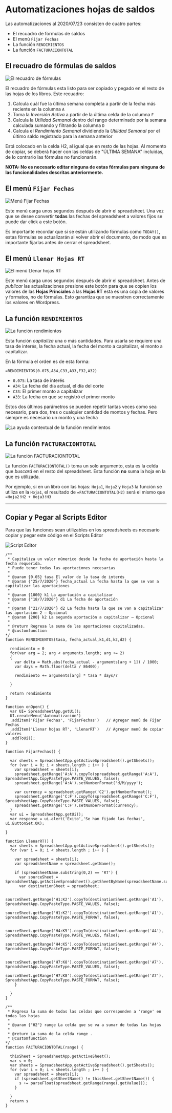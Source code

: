 Automatizaciones hojas de saldos
================================

Las automatizaciones al 2020/07/23 consisten de cuatro partes:  
- El recuadro de fórmulas de saldos
- El menú `Fijar Fechas`
- La función `RENDIMIENTOS`
- La función `FACTURACIONTOTAL`

## El recuadro de fórmulas de saldos

![El recuadro de fórmulas][recuadro]

El recuadro de fórmulas esta listo para ser copiado y pegado en el resto de las hojas de los libros. Este recuadro:
1. Calcula cuál fue la última semana completa a partir de la fecha más reciente en la columna `A`
2. Toma la _Inversión Activa_ a partir de la última celda de la columna `F`
3. Calcula la _Utilidad Semanal_ dentro del rango determinado por la semana calculada sumando y filtrando la columna `D`
4. Calcula el _Rendimiento Semanal_ dividiendo la _Utilidad Semanal_ por el último saldo registrado para la semana anterior

Está colocado en la celda H2, al igual que en resto de las hojas. Al momento de copiar, se deberá hacer con las celdas de "ÚLTIMA SEMANA" incluidas, de lo contrario las fórmulas no funcionarán.

**NOTA: No es necesario editar ninguna de estas fórmulas para ninguna de las funcionalidades descritas anteriormente.**

## El menú `Fijar Fechas`

![Menú Fijar Fechas][menu]

Este menú carga unos segundos después de abrir el spreadsheet.
Una vez que se desee convertir **todas** las fechas del spreadsheet a valores fijos se puede dar click a este botón.

Es importante recordar que si se están utilizando fórmulas como `TODAY()`, estas fórmulas se actualizarán al volver abrir el documento, de modo que es importante fijarlas antes de cerrar el spreadsheet.

## El menú `Llenar Hojas RT`

![El menú Llenar hojas RT][hojasrt]

Este menú carga unos segundos después de abrir el spreadsheet.
Antes de _publicar_ las actualizaciones presione este botón para que se copien los valores de las **Hojas Princiales** a las **Hojas RT** esta es una copia de valores y formatos, no de fórmulas. Esto garantiza que se muestren correctamente los valores en Wordpress.

## La función `RENDIMIENTOS`

![La función rendimientos][rendimientos1]

Esta función _capitaliza_ una o más cantidades. Para usarla se requiere una tasa de interés, la fecha actual, la fecha del monto a capitalizar, el monto a capitalizar.

En la fórmula el orden es de esta forma:

```
=RENDIMIENTOS(0.075,A34,C33,A33,F32,A32)
```

- `0.075`: La tasa de interés
- `A34`: La fecha del día actual, el día del corte
- `C33`: El primer monto a capitalizar
- `A33`: La fecha en que se registró el primer monto

Estos dos últimos parámetros se pueden  repetir tantas veces como sea necesario, para dos, tres o cualquier cantidad de montos y fechas. Pero siempre es necesario un monto y una fecha

![La ayuda contextual de la función rendimientos][rendimientos2]

## La función `FACTURACIONTOTAL`

![La función FACTURACIONTOTAL][facturacion]

La función `FACTURACIONTOTAL()` toma un solo argumento, esta es la celda que _buscará_ en el resto del spreadsheet. Esta función **no** suma la hoja en la que es utilizada.

Por ejemplo, si en un libro con las hojas: `Hoja1`, `Hoja2` y `Hoja3` la función se utiliza en la `Hoja1`, el resultado de `=FACTURACIONTOTAL(H2)` será el mismo que `=Hoja2!H2 + Hoja3!H3`

---

## Copiar y Pegar al Scripts Editor

Para que las funciones sean utilizables en los spreadsheets es necesario copiar y pegar este código en el Scripts Editor

![Script Editor][script]

```
/**
 * Capitaliza un valor númerico desde la fecha de aportación hasta la fecha requerida.
 * Puede tener todas las aportaciones necesarias
 *
 * @param {0.05} tasa El valor de la tasa de interés
 * @param {"25/7/2020"} fecha_actual La fecha hasta la que se van a capitalizar las aportaciones
 *
 * @param {1000} k1 La aportación a capitalizar
 * @param {"18/7/2020"} d1 La fecha de aportación
 *
 * @param {"21/7/2020"} d2 La fecha hasta la que se van a capitalizar las aportación 2 – Opcional
 * @param {200} k2 La segunda aportación a capitalizar – Opcional
 *
 * @return Regresa la suma de las aportaciones capitalizadas.
 * @customfunction
*/
function RENDIMIENTOS(tasa, fecha_actual,k1,d1,k2,d2) {

  rendimiento = 0
  for(var arg = 2; arg < arguments.length; arg += 2)
  {
    var delta = Math.abs(fecha_actual - arguments[arg + 1]) / 1000;
    var days = Math.floor(delta / 86400);

    rendimiento += arguments[arg] * tasa * days/7

  }  

  return rendimiento
}

function onOpen() {
  var UI= SpreadsheetApp.getUi();
  UI.createMenu('Automatización')
  .addItem('Fijar Fechas', 'FijarFechas')   // Agregar menú de Fijar Fechas
  .addItem('Llenar hojas RT', 'LlenarRT')   // Agregar menú de copiar valores
  .addToUi();
}

function FijarFechas() {

  var sheets = SpreadsheetApp.getActiveSpreadsheet().getSheets();
  for (var i = 0; i < sheets.length ; i++ ) {
    var spreadsheet = sheets[i];
    spreadsheet.getRange('A:A').copyTo(spreadsheet.getRange('A:A'), SpreadsheetApp.CopyPasteType.PASTE_VALUES, false);
    spreadsheet.getRange('A:A').setNumberFormat('d/M/yyyy');

    var currency = spreadsheet.getRange('C2').getNumberFormat();
    spreadsheet.getRange('C:F').copyTo(spreadsheet.getRange('C:F'), SpreadsheetApp.CopyPasteType.PASTE_VALUES, false);
    spreadsheet.getRange('C:F').setNumberFormat(currency);
  }
  var ui = SpreadsheetApp.getUi();
  var response = ui.alert('Éxito','Se han fijado las fechas', ui.ButtonSet.OK);

}

function LlenarRT() {
  var sheets = SpreadsheetApp.getActiveSpreadsheet().getSheets();
  for (var i = 0; i < sheets.length ; i++ ) {

    var spreadsheet = sheets[i];
    var spreadsheetName = spreadsheet.getName();

    if (spreadsheetName.substring(0,2) == 'RT') {
      var sourceSheet = SpreadsheetApp.getActiveSpreadsheet().getSheetByName(spreadsheetName.substring(3));
      var destinationSheet = spreadsheet;

      sourceSheet.getRange('H1:K2').copyTo(destinationSheet.getRange('A1'), SpreadsheetApp.CopyPasteType.PASTE_VALUES, false);
      sourceSheet.getRange('H1:K2').copyTo(destinationSheet.getRange('A1'), SpreadsheetApp.CopyPasteType.PASTE_FORMAT, false);

      sourceSheet.getRange('H4:K5').copyTo(destinationSheet.getRange('A4'), SpreadsheetApp.CopyPasteType.PASTE_VALUES, false);
      sourceSheet.getRange('H4:K5').copyTo(destinationSheet.getRange('A4'), SpreadsheetApp.CopyPasteType.PASTE_FORMAT, false);

      sourceSheet.getRange('H7:K8').copyTo(destinationSheet.getRange('A7'), SpreadsheetApp.CopyPasteType.PASTE_VALUES, false);
      sourceSheet.getRange('H7:K8').copyTo(destinationSheet.getRange('A7'), SpreadsheetApp.CopyPasteType.PASTE_FORMAT, false);
    }

  }
}

/**
 * Regresa la suma de todas las celdas que corresponden a 'range' en todas las hojas
 *
 * @param {"H2"} range La celda que se va a sumar de todas las hojas
 *
 * @return La suma de la celda range .
 * @customfunction
*/
function FACTURACIONTOTAL(range) {

  thisSheet = SpreadsheetApp.getActiveSheet();
  var s = 0;
  var sheets = SpreadsheetApp.getActiveSpreadsheet().getSheets();
  for (var i = 0; i < sheets.length ; i++ ) {
    var spreadsheet = sheets[i];
    if (spreadsheet.getSheetName() != thisSheet.getSheetName()) {
      s += parseFloat(spreadsheet.getRange(range).getValue());
    }

  }
  return s
}
```

[recuadro]: recuadro.png
[menu]: menu.png
[hojasrt]: hojasrt.png
[rendimientos1]: rendimientos_1.png
[rendimientos2]: rendimientos_2.png
[facturacion]: facturacion.png
[script]: script.png
